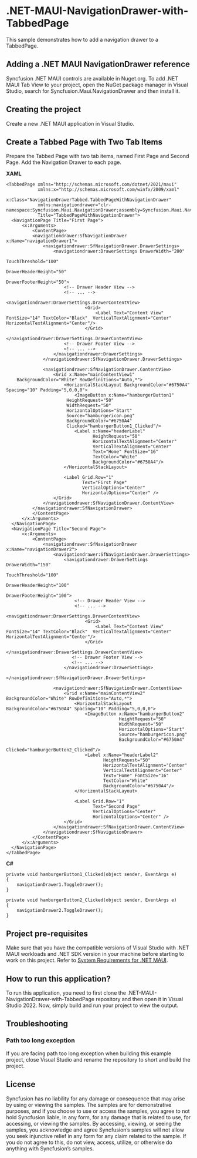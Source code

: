 # .NET-MAUI-NavigationDrawer-with-TabbedPage
This sample demonstrates how to add a navigation drawer to a TabbedPage.

##  Adding a .NET MAUI NavigationDrawer reference
Syncfusion .NET MAUI controls are available in Nuget.org. To add .NET MAUI Tab View to your project, open the NuGet package manager in Visual Studio, search for Syncfusion.Maui.NavigationDrawer and then install it.

## Creating the project
Create a new .NET MAUI application in Visual Studio.

## Create a Tabbed Page with Two Tab Items

Prepare the Tabbed Page with two tab items, named First Page and Second Page. Add the Navigation Drawer to each page.

**XAML**

```
<TabbedPage xmlns="http://schemas.microsoft.com/dotnet/2021/maui"
            xmlns:x="http://schemas.microsoft.com/winfx/2009/xaml"
            x:Class="NavigationDrawerTabbed.TabbedPageWithNavigationDrawer"
            xmlns:navigationdrawer="clr-namespace:Syncfusion.Maui.NavigationDrawer;assembly=Syncfusion.Maui.NavigationDrawer"
            Title="TabbedPageWithNavigationDrawer">
  <NavigationPage Title="First Page">
      <x:Arguments>
          <ContentPage>
          <navigationdrawer:SfNavigationDrawer x:Name="navigationDrawer1">
              <navigationdrawer:SfNavigationDrawer.DrawerSettings>
                  <navigationdrawer:DrawerSettings DrawerWidth="200"
                                                   TouchThreshold="100"
                                                   DrawerHeaderHeight="50"
                                                   DrawerFooterHeight="50">
                      <!-- Drawer Header View -->
                      <!-- ... -->
                          <navigationdrawer:DrawerSettings.DrawerContentView>
                              <Grid>
                                  <Label Text="Content View" FontSize="14" TextColor="Black"  VerticalTextAlignment="Center" HorizontalTextAlignment="Center"/>
                              </Grid>
                          </navigationdrawer:DrawerSettings.DrawerContentView>
                      <!-- Drawer Footer View -->
                      <!-- ... -->
                  </navigationdrawer:DrawerSettings>
              </navigationdrawer:SfNavigationDrawer.DrawerSettings>

              <navigationdrawer:SfNavigationDrawer.ContentView>
                  <Grid x:Name="mainContentView1" 
    BackgroundColor="White" RowDefinitions="Auto,*">
                      <HorizontalStackLayout BackgroundColor="#6750A4" Spacing="10" Padding="5,0,0,0">
                          <ImageButton x:Name="hamburgerButton1"
                       HeightRequest="50"
                       WidthRequest="50"
                       HorizontalOptions="Start"
                       Source="hamburgericon.png"
                       BackgroundColor="#6750A4"
                       Clicked="hamburgerButton1_Clicked"/>
                          <Label x:Name="headerLabel"
                                 HeightRequest="50"
                                 HorizontalTextAlignment="Center"
                                 VerticalTextAlignment="Center"
                                 Text="Home" FontSize="16"
                                 TextColor="White"
                                 BackgroundColor="#6750A4"/>
                      </HorizontalStackLayout>

                      <Label Grid.Row="1"
                             Text="First Page"
                             VerticalOptions="Center"
                             HorizontalOptions="Center" />
                  </Grid>
              </navigationdrawer:SfNavigationDrawer.ContentView>
          </navigationdrawer:SfNavigationDrawer>
          </ContentPage>
      </x:Arguments>
  </NavigationPage>
  <NavigationPage Title="Second Page">
      <x:Arguments>
          <ContentPage>
              <navigationdrawer:SfNavigationDrawer x:Name="navigationDrawer2">
                  <navigationdrawer:SfNavigationDrawer.DrawerSettings>
                      <navigationdrawer:DrawerSettings DrawerWidth="150"
                                                       TouchThreshold="100"
                                                       DrawerHeaderHeight="100"
                                                       DrawerFooterHeight="100">
                          <!-- Drawer Header View -->
                          <!-- ... -->
                          <navigationdrawer:DrawerSettings.DrawerContentView>
                              <Grid>
                                  <Label Text="Content View" FontSize="14" TextColor="Black"  VerticalTextAlignment="Center" HorizontalTextAlignment="Center"/>
                              </Grid>
                          </navigationdrawer:DrawerSettings.DrawerContentView>
                         <!-- Drawer Footer View -->
                         <!-- ... -->
                      </navigationdrawer:DrawerSettings>
                  </navigationdrawer:SfNavigationDrawer.DrawerSettings>

                  <navigationdrawer:SfNavigationDrawer.ContentView>
                      <Grid x:Name="mainContentView2" 
BackgroundColor="White" RowDefinitions="Auto,*">
                          <HorizontalStackLayout BackgroundColor="#6750A4" Spacing="10" Padding="5,0,0,0">
                              <ImageButton x:Name="hamburgerButton2"
                                           HeightRequest="50"
                                           WidthRequest="50"
                                           HorizontalOptions="Start"
                                           Source="hamburgericon.png"
                                           BackgroundColor="#6750A4"
                                           Clicked="hamburgerButton2_Clicked"/>
                              <Label x:Name="headerLabel2"
                                     HeightRequest="50"
                                     HorizontalTextAlignment="Center"
                                     VerticalTextAlignment="Center"
                                     Text="Home" FontSize="16"
                                     TextColor="White"
                                     BackgroundColor="#6750A4"/>
                          </HorizontalStackLayout>

                          <Label Grid.Row="1"
                                 Text="Second Page"
                                 VerticalOptions="Center"
                                 HorizontalOptions="Center" />
                      </Grid>
                  </navigationdrawer:SfNavigationDrawer.ContentView>
              </navigationdrawer:SfNavigationDrawer>
          </ContentPage>
      </x:Arguments>
  </NavigationPage>
</TabbedPage>
```

**C#**

```
private void hamburgerButton1_Clicked(object sender, EventArgs e)
{
    navigationDrawer1.ToggleDrawer();
}

private void hamburgerButton2_Clicked(object sender, EventArgs e)
{
    navigationDrawer2.ToggleDrawer();
}
```

## Project pre-requisites

Make sure that you have the compatible versions of Visual Studio with .NET MAUI workloads and .NET SDK version in your machine before starting to work on this project. Refer to [System Requirements for .NET MAUI](https://help.syncfusion.com/maui/system-requirements).

## How to run this application?

To run this application, you need to first clone the .NET-MAUI-NavigationDrawer-with-TabbedPage repository and then open it in Visual Studio 2022. Now, simply build and run your project to view the output.

## <a name="troubleshooting"></a>Troubleshooting ##
### Path too long exception
If you are facing path too long exception when building this example project, close Visual Studio and rename the repository to short and build the project.

## License

Syncfusion has no liability for any damage or consequence that may arise by using or viewing the samples. The samples are for demonstrative purposes, and if you choose to use or access the samples, you agree to not hold Syncfusion liable, in any form, for any damage that is related to use, for accessing, or viewing the samples. By accessing, viewing, or seeing the samples, you acknowledge and agree Syncfusion’s samples will not allow you seek injunctive relief in any form for any claim related to the sample. If you do not agree to this, do not view, access, utilize, or otherwise do anything with Syncfusion’s samples.